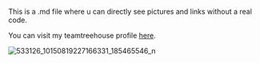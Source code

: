 

This is a .md file where u can directly see pictures and links without a real code.

You can visit my teamtreehouse profile [here](https://github.com/PetyaKatsarova).

![533126_10150819227166331_185465546_n](https://user-images.githubusercontent.com/39656046/40732740-ff6a28d0-6444-11e8-8122-0c6f25ac19d6.jpg)


